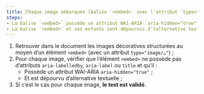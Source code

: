 ```yaml
---
title: Chaque image embarquée (balise `<embed>` avec l’attribut `type="image/…"`) [de décoration](#image-de-decoration), sans [légende](#legende-d-image), vérifie-t-elle ces conditions ?
steps:
- La balise `<embed>` possède un attribut WAI-ARIA `aria-hidden="true"` ;
- La balise `<embed>` et ses enfants sont dépourvus d’[alternative textuelle](#alternative-textuelle-image).
---
```


1. Retrouver dans le document les images décoratives structurées au moyen d’un élément `<embed>` (avec un attribut `type="image/…"`) ;
2. Pour chaque image, vérifier que l’élément `<embed>` ne possède pas d’attributs `aria-labelledby`, `aria-label` ou `title` et qu’il :
    * Possède un attribut WAI-ARIA `aria-hidden="true"` ;
    * Et est dépourvu d’alternative textuelle ;
3. Si c’est le cas pour chaque image, **le test est validé**.
